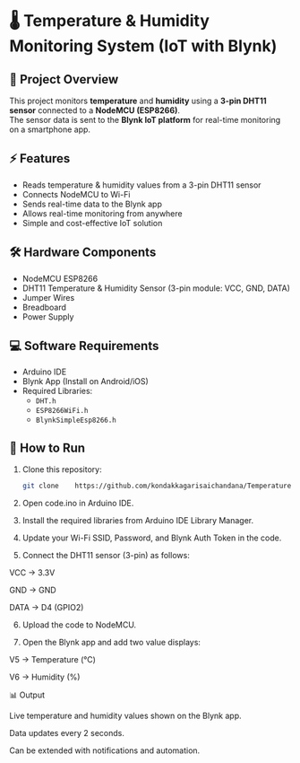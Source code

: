 # 🌡️ Temperature & Humidity Monitoring System (IoT with Blynk)

## 📌 Project Overview
This project monitors **temperature** and **humidity** using a **3-pin DHT11 sensor** connected to a **NodeMCU (ESP8266)**.  
The sensor data is sent to the **Blynk IoT platform** for real-time monitoring on a smartphone app.  

## ⚡ Features
- Reads temperature & humidity values from a 3-pin DHT11 sensor  
- Connects NodeMCU to Wi-Fi  
- Sends real-time data to the Blynk app  
- Allows real-time monitoring from anywhere  
- Simple and cost-effective IoT solution  

## 🛠️ Hardware Components
- NodeMCU ESP8266  
- DHT11 Temperature & Humidity Sensor (3-pin module: VCC, GND, DATA)  
- Jumper Wires  
- Breadboard  
- Power Supply  

## 💻 Software Requirements
- Arduino IDE  
- Blynk App (Install on Android/iOS)  
- Required Libraries:  
  - `DHT.h`  
  - `ESP8266WiFi.h`  
  - `BlynkSimpleEsp8266.h`  

## 🚀 How to Run
1. Clone this repository:  
   ```bash
   git clone    https://github.com/kondakkagarisaichandana/Temperature-and-Humidity-Detection

2. Open code.ino in Arduino IDE.

3. Install the required libraries from Arduino IDE Library Manager.

4. Update your Wi-Fi SSID, Password, and Blynk Auth Token in the code.

5. Connect the DHT11 sensor (3-pin) as follows:

VCC → 3.3V

GND → GND

DATA → D4 (GPIO2)

6. Upload the code to NodeMCU.

7. Open the Blynk app and add two value displays:

V5 → Temperature (°C)

V6 → Humidity (%)

📊 Output

Live temperature and humidity values shown on the Blynk app.

Data updates every 2 seconds.

Can be extended with notifications and automation.